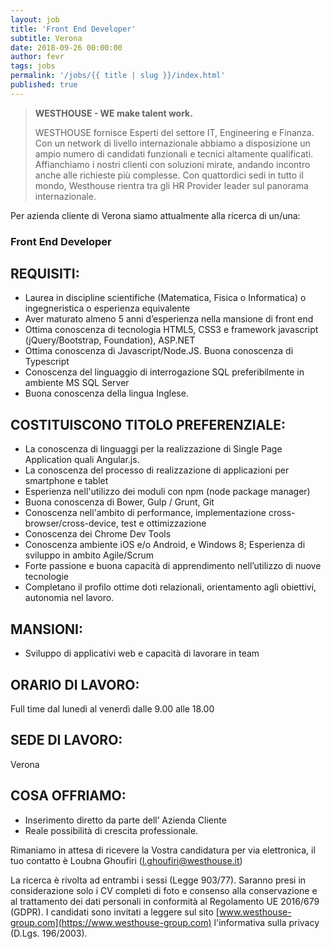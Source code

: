 ```yaml
---
layout: job
title: 'Front End Developer'
subtitle: Verona
date: 2018-09-26 00:00:00
author: fevr
tags: jobs
permalink: '/jobs/{{ title | slug }}/index.html'
published: true
---
```


> **WESTHOUSE - WE make talent work.**
>
> WESTHOUSE fornisce Esperti del settore IT, Engineering e Finanza. Con un network di livello internazionale
> abbiamo a disposizione un ampio numero di candidati funzionali e tecnici altamente qualificati.
> Affianchiamo i nostri clienti con soluzioni mirate, andando incontro anche alle richieste più complesse. Con
> quattordici sedi in tutto il mondo, Westhouse rientra tra gli HR Provider leader sul panorama internazionale.

Per azienda cliente di Verona siamo attualmente alla ricerca di un/una:

### Front End Developer

## REQUISITI:

- Laurea in discipline scientifiche (Matematica, Fisica o Informatica) o ingegneristica o esperienza equivalente
- Aver maturato almeno 5 anni d’esperienza nella mansione di front end
- Ottima conoscenza di tecnologia HTML5, CSS3 e framework javascript (jQuery/Bootstrap, Foundation), ASP.NET
- Ottima conoscenza di Javascript/Node.JS. Buona conoscenza di Typescript
- Conoscenza del linguaggio di interrogazione SQL preferibilmente in ambiente MS SQL Server
- Buona conoscenza della lingua Inglese.

## COSTITUISCONO TITOLO PREFERENZIALE:

- La conoscenza di linguaggi per la realizzazione di Single Page Application quali Angular.js.
- La conoscenza del processo di realizzazione di applicazioni per smartphone e tablet
- Esperienza nell'utilizzo dei moduli con npm (node package manager)
- Buona conoscenza di Bower, Gulp / Grunt, Git
- Conoscenza nell'ambito di performance, implementazione cross-browser/cross-device, test e ottimizzazione
- Conoscenza dei Chrome Dev Tools
- Conoscenza ambiente iOS e/o Android, e Windows 8; Esperienza di sviluppo in ambito Agile/Scrum
- Forte passione e buona capacità di apprendimento nell’utilizzo di nuove tecnologie
- Completano il profilo ottime doti relazionali, orientamento agli obiettivi, autonomia nel lavoro.

## MANSIONI:

- Sviluppo di applicativi web e capacità di lavorare in team

## ORARIO DI LAVORO:

Full time dal lunedì al venerdì dalle 9.00 alle 18.00

## SEDE DI LAVORO:

Verona

## COSA OFFRIAMO:

- Inserimento diretto da parte dell’ Azienda Cliente
- Reale possibilità di crescita professionale.

Rimaniamo in attesa di ricevere la Vostra candidatura per via elettronica, il tuo contatto è Loubna Ghoufiri ([l.ghoufiri@westhouse.it](mailto:l.ghoufiri@westhouse.it))

La ricerca è rivolta ad entrambi i sessi (Legge 903/77). Saranno presi in considerazione solo i CV completi di foto e consenso alla conservazione e al trattamento dei dati personali in conformità al Regolamento UE 2016/679 (GDPR).
I candidati sono invitati a leggere sul sito [www.westhouse-group.com](https://www.westhouse-group.com) l'informativa sulla privacy (D.Lgs. 196/2003).
